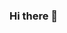 ### Hi there 👋

<!--
**TonIL22/TonIL22** is a ✨ _special_ ✨ repository because its `README.md` (this file) appears on your GitHub profile.

Here are some ideas to get you started:

- 🔭 I’m currently working on  собой
- 🤔 I’m looking for help with этим
- 💬 Ask me about чего я хочу
- денег... много денег

